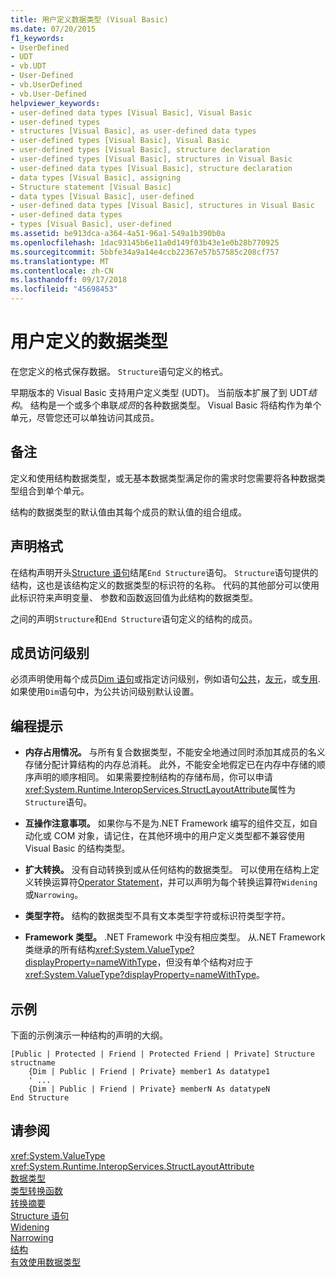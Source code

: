 ```yaml
---
title: 用户定义数据类型 (Visual Basic)
ms.date: 07/20/2015
f1_keywords:
- UserDefined
- UDT
- vb.UDT
- User-Defined
- vb.UserDefined
- vb.User-Defined
helpviewer_keywords:
- user-defined data types [Visual Basic], Visual Basic
- user-defined types
- structures [Visual Basic], as user-defined data types
- user-defined types [Visual Basic], Visual Basic
- user-defined types [Visual Basic], structure declaration
- user-defined types [Visual Basic], structures in Visual Basic
- user-defined data types [Visual Basic], structure declaration
- data types [Visual Basic], assigning
- Structure statement [Visual Basic]
- data types [Visual Basic], user-defined
- user-defined data types [Visual Basic], structures in Visual Basic
- user-defined data types
- types [Visual Basic], user-defined
ms.assetid: be913dca-a364-4a51-96a1-549a1b390b0a
ms.openlocfilehash: 1dac93145b6e11a0d149f03b43e1e0b28b770925
ms.sourcegitcommit: 5bbfe34a9a14e4ccb22367e57b57585c208cf757
ms.translationtype: MT
ms.contentlocale: zh-CN
ms.lasthandoff: 09/17/2018
ms.locfileid: "45698453"
---
```

# <a name="user-defined-data-type"></a>用户定义的数据类型
在您定义的格式保存数据。 `Structure`语句定义的格式。  
  
 早期版本的 Visual Basic 支持用户定义类型 (UDT)。 当前版本扩展了到 UDT*结构*。 结构是一个或多个串联*成员*的各种数据类型。 Visual Basic 将结构作为单个单元，尽管您还可以单独访问其成员。  
  
## <a name="remarks"></a>备注  
 定义和使用结构数据类型，或无基本数据类型满足你的需求时您需要将各种数据类型组合到单个单元。  
  
 结构的数据类型的默认值由其每个成员的默认值的组合组成。  
  
## <a name="declaration-format"></a>声明格式  
 在结构声明开头[Structure 语句](../../../visual-basic/language-reference/statements/structure-statement.md)结尾`End Structure`语句。 `Structure`语句提供的结构，这也是该结构定义的数据类型的标识符的名称。 代码的其他部分可以使用此标识符来声明变量、 参数和函数返回值为此结构的数据类型。  
  
 之间的声明`Structure`和`End Structure`语句定义的结构的成员。  
  
## <a name="member-access-levels"></a>成员访问级别  
 必须声明使用每个成员[Dim 语句](../../../visual-basic/language-reference/statements/dim-statement.md)或指定访问级别，例如语句[公共](../../../visual-basic/language-reference/modifiers/public.md)，[友元](../../../visual-basic/language-reference/modifiers/friend.md)，或[专用](../../../visual-basic/language-reference/modifiers/private.md). 如果使用`Dim`语句中，为公共访问级别默认设置。  
  
## <a name="programming-tips"></a>编程提示  
  
-   **内存占用情况。** 与所有复合数据类型，不能安全地通过同时添加其成员的名义存储分配计算结构的内存总消耗。 此外，不能安全地假定已在内存中存储的顺序声明的顺序相同。 如果需要控制结构的存储布局，你可以申请<xref:System.Runtime.InteropServices.StructLayoutAttribute>属性为`Structure`语句。  
  
-   **互操作注意事项。** 如果你与不是为.NET Framework 编写的组件交互，如自动化或 COM 对象，请记住，在其他环境中的用户定义类型都不兼容使用 Visual Basic 的结构类型。  
  
-   **扩大转换。** 没有自动转换到或从任何结构的数据类型。 可以使用在结构上定义转换运算符[Operator Statement](../../../visual-basic/language-reference/statements/operator-statement.md)，并可以声明为每个转换运算符`Widening`或`Narrowing`。  
  
-   **类型字符。** 结构的数据类型不具有文本类型字符或标识符类型字符。  
  
-   **Framework 类型。** .NET Framework 中没有相应类型。 从.NET Framework 类继承的所有结构<xref:System.ValueType?displayProperty=nameWithType>，但没有单个结构对应于<xref:System.ValueType?displayProperty=nameWithType>。  
  
## <a name="example"></a>示例  
 下面的示例演示一种结构的声明的大纲。  
  
```  
[Public | Protected | Friend | Protected Friend | Private] Structure structname  
    {Dim | Public | Friend | Private} member1 As datatype1  
    ' ...  
    {Dim | Public | Friend | Private} memberN As datatypeN  
End Structure  
```  
  
## <a name="see-also"></a>请参阅  
 <xref:System.ValueType>  
 <xref:System.Runtime.InteropServices.StructLayoutAttribute>  
 [数据类型](../../../visual-basic/language-reference/data-types/index.md)  
 [类型转换函数](../../../visual-basic/language-reference/functions/type-conversion-functions.md)  
 [转换摘要](../../../visual-basic/language-reference/keywords/conversion-summary.md)  
 [Structure 语句](../../../visual-basic/language-reference/statements/structure-statement.md)  
 [Widening](../../../visual-basic/language-reference/modifiers/widening.md)  
 [Narrowing](../../../visual-basic/language-reference/modifiers/narrowing.md)  
 [结构](../../../visual-basic/programming-guide/language-features/data-types/structures.md)  
 [有效使用数据类型](../../../visual-basic/programming-guide/language-features/data-types/efficient-use-of-data-types.md)
